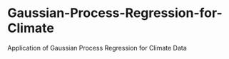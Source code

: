 # Gaussian-Process-Regression-for-Climate
Application of Gaussian Process Regression for Climate Data
